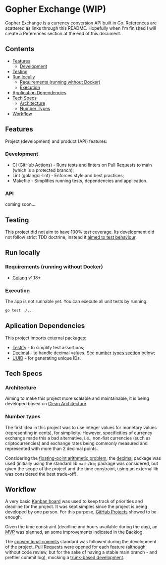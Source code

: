# Gopher Exchange (WIP)

Gopher Exchange is a currency conversion API built in Go. References are scattered as links through this README. Hopefully when I'm finished I will create a References section at the end of this document.

## Contents

* [Features](#features)
  * [Development](#development)
* [Testing](#testing)
* [Run locally](#run-locally)
  * [Requirements (running without Docker)](#requirements-running-without-docker)
  * [Execution](#execution)
* [Application Dependencies](#aplication-dependencies)
* [Tech Specs](#tech-specs)
  * [Architecture](#architecture)
  * [Number Types](#number-types)
* [Workflow](#workflow)

## Features

Project (development) and product (API) features:

### Development

* CI (GitHub Actions) - Runs tests and linters on Pull Requests to main (which is a protected branch);
* Lint (golangci-lint) - Enforces style and best practices;
* Makefile - Simplifies running tests, dependencies and application.

### API

coming soon...

## Testing

This project did not aim to have 100% test coverage. Its development did not follow strict TDD doctrine, instead it [aimed to test behaviour](https://dave.cheney.net/paste/absolute-unit-test-london-gophers.pdf).

## Run locally

### Requirements (running without Docker)

* [Golang](https://go.dev/dl/) v1.18+

### Execution

The app is not runnable yet. You can execute all unit tests by running:

```bash
go test ./...
```

## Aplication Dependencies

This project imports external packages:

* [Testify](https://github.com/stretchr/testify) - to simplify test assertions;
* [Decimal](https://github.com/shopspring/decimal) - to handle decimal values. See [number types section](#number-types) below;
* [UUID]("https://github.com/google/uuid") - for generating unique IDs.

## Tech Specs

### Architecture

Aiming to make this project more scalable and maintainable, it is being developed based on [Clean Architecture](https://blog.cleancoder.com/uncle-bob/2012/08/13/the-clean-architecture.html).

### Number types

The first idea in this project was to use integer values for monetary values (representing in cents), for simplicity. However, specificities of currency exchange made this a bad alternative, i.e., non-fiat currencies (such as criptocurrencies) and exchange rates being commonly measured and represented with more than 2 decimal points.

Considering the [floating-point arithmetic problem](https://floating-point-gui.de/), the [decimal](https://pkg.go.dev/github.com/shopspring/decimal) package was used (initially using the standard lib `math/big` package was considered, but given the scope of the project and the time constraint, using an external lib was considered the best trade-off).

## Workflow

A very basic [Kanban board](https://www.atlassian.com/agile/kanban/boards) was used to keep track of priorities and deadline for the project. It was kept simples since the project is being developed by one person. For this purpose, [GitHub Projects](https://docs.github.com/en/issues/planning-and-tracking-with-projects) showed to be enough.

Given the time constraint (deadline and hours available during the day), an [MVP](https://www.productplan.com/glossary/minimum-viable-product/#:~:text=A%20minimum%20viable%20product%2C%20or,iterate%20and%20improve%20the%20product.) was planned, an some improvements indicated in the Backlog.

The [conventional commits](https://www.conventionalcommits.org/en/v1.0.0/) standard was followed during the development of the project. Pull Requests were opened for each feature (although without code review, but for the sake of having a stable main branch - and prettier commit log), mocking a [trunk-based development](https://www.atlassian.com/continuous-delivery/continuous-integration/trunk-based-development).
